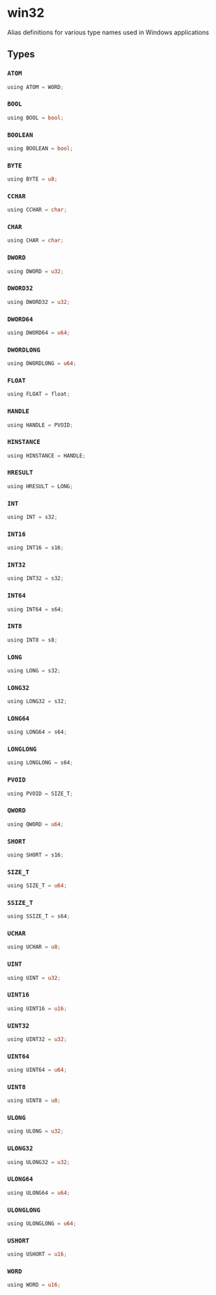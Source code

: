# win32
Alias definitions for various type names used in Windows applications


## Types

### `ATOM`
```rust
using ATOM = WORD;
```
### `BOOL`
```rust
using BOOL = bool;
```
### `BOOLEAN`
```rust
using BOOLEAN = bool;
```
### `BYTE`
```rust
using BYTE = u8;
```
### `CCHAR`
```rust
using CCHAR = char;
```
### `CHAR`
```rust
using CHAR = char;
```
### `DWORD`
```rust
using DWORD = u32;
```
### `DWORD32`
```rust
using DWORD32 = u32;
```
### `DWORD64`
```rust
using DWORD64 = u64;
```
### `DWORDLONG`
```rust
using DWORDLONG = u64;
```
### `FLOAT`
```rust
using FLOAT = float;
```
### `HANDLE`
```rust
using HANDLE = PVOID;
```
### `HINSTANCE`
```rust
using HINSTANCE = HANDLE;
```
### `HRESULT`
```rust
using HRESULT = LONG;
```
### `INT`
```rust
using INT = s32;
```
### `INT16`
```rust
using INT16 = s16;
```
### `INT32`
```rust
using INT32 = s32;
```
### `INT64`
```rust
using INT64 = s64;
```
### `INT8`
```rust
using INT8 = s8;
```
### `LONG`
```rust
using LONG = s32;
```
### `LONG32`
```rust
using LONG32 = s32;
```
### `LONG64`
```rust
using LONG64 = s64;
```
### `LONGLONG`
```rust
using LONGLONG = s64;
```
### `PVOID`
```rust
using PVOID = SIZE_T;
```
### `QWORD`
```rust
using QWORD = u64;
```
### `SHORT`
```rust
using SHORT = s16;
```
### `SIZE_T`
```rust
using SIZE_T = u64;
```
### `SSIZE_T`
```rust
using SSIZE_T = s64;
```
### `UCHAR`
```rust
using UCHAR = u8;
```
### `UINT`
```rust
using UINT = u32;
```
### `UINT16`
```rust
using UINT16 = u16;
```
### `UINT32`
```rust
using UINT32 = u32;
```
### `UINT64`
```rust
using UINT64 = u64;
```
### `UINT8`
```rust
using UINT8 = u8;
```
### `ULONG`
```rust
using ULONG = u32;
```
### `ULONG32`
```rust
using ULONG32 = u32;
```
### `ULONG64`
```rust
using ULONG64 = u64;
```
### `ULONGLONG`
```rust
using ULONGLONG = u64;
```
### `USHORT`
```rust
using USHORT = u16;
```
### `WORD`
```rust
using WORD = u16;
```
